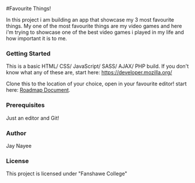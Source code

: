 #Favourite Things!

In this project i am building an app that showcase my 3 most favourite things. My one of the most favourite things are my video games and here i'm trying to showcase one of the best video games i played in my life and how important it is to me.

### Getting Started
This is a basic HTML/ CSS/ JavaScript/ SASS/ AJAX/ PHP build. If you don't know what any of these are, start here: https://developer.mozilla.org/

Clone this to the location of your choice, open in your favourite editor! start here: [Roadmap Document](https://docs.google.com/document/d/1_oItrgKKzbo32z1JjnH6Pl5kfAICUVOlgNHegyNUmPE/edit?usp=sharing).

### Prerequisites
Just an editor and Git!

### Author

Jay Nayee

### License
This project is licensed under "Fanshawe College"
